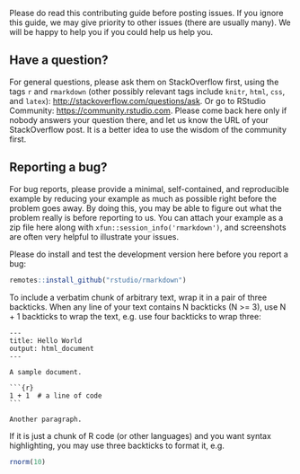Please do read this contributing guide before posting issues. If you ignore this guide, we may give priority to other issues (there are usually many). We will be happy to help you if you could help us help you.

## Have a question?

For general questions, please ask them on StackOverflow first, using the tags `r` and `rmarkdown` (other possibly relevant tags include `knitr`, `html`, `css`, and `latex`): http://stackoverflow.com/questions/ask. Or go to RStudio Community: https://community.rstudio.com. Please come back here only if nobody answers your question there, and let us know the URL of your StackOverflow post. It is a better idea to use the wisdom of the community first.

## Reporting a bug?

For bug reports, please provide a minimal, self-contained, and reproducible example by reducing your example as much as possible right before the problem goes away. By doing this, you may be able to figure out what the problem really is before reporting to us. You can attach your example as a zip file here along with `xfun::session_info('rmarkdown')`, and screenshots are often very helpful to illustrate your issues.

Please do install and test the development version here before you report a bug:

```r
remotes::install_github("rstudio/rmarkdown")
```

To include a verbatim chunk of arbitrary text, wrap it in a pair of three backticks. When any line of your text contains N backticks (N >= 3), use N + 1 backticks to wrap the text, e.g. use four backticks to wrap three:

````
---
title: Hello World
output: html_document
---

A sample document.

```{r}
1 + 1  # a line of code
```

Another paragraph.
````

If it is just a chunk of R code (or other languages) and you want syntax highlighting, you may use three backticks to format it, e.g.

```r
rnorm(10)
```
